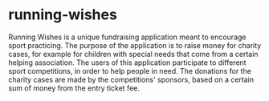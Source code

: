 # running-wishes

Running Wishes is a unique fundraising application meant to encourage sport practicing. The purpose of the application is to raise money for charity cases, 
for example for children with special needs that come from a certain helping association. The users of this application participate to different sport competitions, 
in order to help people in need. The donations for the charity cases are made by the competitions' sponsors, based on a certain sum of money from the entry ticket fee.
